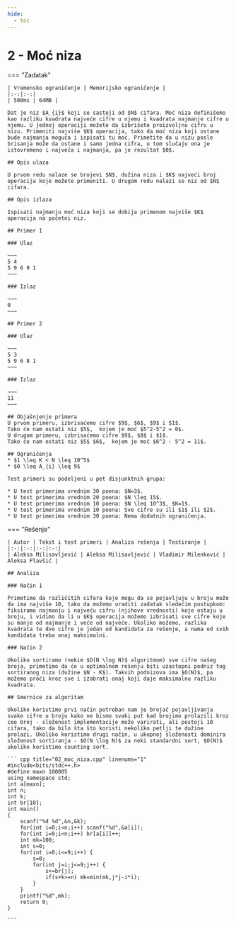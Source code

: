 ```yaml
---
hide:
  - toc
---
```


# 2 - Moć niza

=== "Zadatak"
	
	| Vremensko ograničenje | Memorijsko ograničenje |
	|:-:|:-:|
	| 500ms | 64MB |
	
	Dat je niz $A_{i}$ koji se sastoji od $N$ cifara. Moć niza definišemo kao razliku kvadrata najveće cifre u njemu i kvadrata najmanje cifre u njemu. U jednoj operaciji možete da izbrišete proizvoljnu cifru u nizu. Primeniti najviše $K$ operacija, tako da moć niza koji ostane bude najmanja moguća i ispisati tu moć. Primetite da u nizu posle brisanja može da ostane i samo jedna cifra, u tom slučaju ona je istovremeno i najveća i najmanja, pa je rezultat $0$.
	
	## Opis ulaza
	
	U prvom redu nalaze se brojevi $N$, dužina niza i $K$ najveći broj operacija koje možete primeniti. U drugom redu nalazi se niz od $N$ cifara.
	
	## Opis izlaza
	
	Ispisati najmanju moć niza koji se dobija primenom najviše $K$ operacija na početni niz.
	
	## Primer 1
	
	### Ulaz
	
	~~~
	5 4
	5 9 6 9 1
	~~~
	
	### Izlaz
	
	~~~
	0
	~~~
	
	## Primer 2
	
	### Ulaz
	
	~~~
	5 3
	5 9 6 8 1
	~~~
	
	### Izlaz
	
	~~~
	11
	~~~
	
	## Objašnjenje primera
	U prvom primeru, izbrisaćemo cifre $9$, $6$, $9$ i $1$.
	Tako će nam ostati niz $5$,  kojem je moć $5^2-5^2 = 0$.
	U drugom primeru, izbrisaćemo cifre $9$, $8$ i $1$.
	Tako će nam ostati niz $5$ $6$,  kojem je moć $6^2 - 5^2 = 11$.
	
	## Ograničenja
	* $1 \leq K < N \leq 10^5$
	* $0 \leq A_{i} \leq 9$
	
	Test primeri su podeljeni u pet disjunktnih grupa:
	
	* U test primerima vrednim 30 poena: $N=3$.
	* U test primerima vrednim 20 poena: $N \leq 15$.
	* U test primerima vrednim 10 poena: $N \leq 10^3$, $K=1$.
	* U test primerima vrednim 10 poena: Sve cifre su ili $1$ ili $2$.
	* U test primerima vrednim 30 poena: Nema dodatnih ograničenja.
	
=== "Rešenje"
	
	| Autor | Tekst i test primeri | Analiza rеšenja | Testiranje |
	|:-:|:-:|:-:|:-:|
	| Aleksa Milisavljević | Aleksa Milisavljević | Vladimir Milenković | Aleksa Plavšić |
	
	## Analiza
	
	### Način 1
	
	Primetimo da različitih cifara koje mogu da se pojavljuju u broju može da ima najviše 10, tako da možemo uraditi zadatak sledećim postupkom: fiksiramo najmanju i najveću cifru (njihove vrednosti) koje ostaju u broju, i vidimo da li u $K$ operacija možemo izbrisati sve cifre koje su manje od najmanje i veće od najveće. Ukoliko možemo, razlika kvadrata te dve cifre je jedan od kandidata za rešenje, a nama od svih kandidata treba onaj maksimalni.
	
	### Način 2
	
	Ukoliko sortiramo (nekim $O(N \log N)$ algoritmom) sve cifre našeg broja, primetimo da će u optimalnom rešenju biti uzastopni podniz tog sortiranog niza (dužine $N - K$). Takvih podnizova ima $O(N)$, pa možemo proći kroz sve i izabrati onaj koji daje maksimalnu razliku kvadrata.
	
	## Smernice za algoritam
	
	Ukoliko koristimo prvi način potreban nam je brojač pojavljivanja svake cifre u broju kako ne bismo svaki put kad brojimo prolazili kroz ceo broj - složenost implementacije može varirati, ali postoji 10 cifara, tako da bilo šta što koristi nekoliko petlji te dužine prolazi. Ukoliko koristimo drugi način, u ukupnoj složenosti dominira složenost sortiranja - $O(N \log N)$ za neki standardni sort, $O(N)$ ukoliko koristimo counting sort.
	
	``` cpp title="02_moc_niza.cpp" linenums="1"
	#include<bits/stdc++.h>
	#define maxn 100005
	using namespace std;
	int a[maxn];
	int n;
	int k;
	int br[10];
	int main()
	{
		scanf("%d %d",&n,&k);
		for(int i=0;i<n;i++) scanf("%d",&a[i]);
		for(int i=0;i<n;i++) br[a[i]]++;
		int mk=100;
		int s=0;
		for(int i=0;i<=9;i++) {
			s=0;
			for(int j=i;j<=9;j++) {
				s+=br[j];
				if(s+k>=n) mk=min(mk,j*j-i*i);
			}
		}
		printf("%d",mk);
		return 0;
	}

	```
